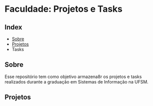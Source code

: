 # Faculdade: Projetos e Tasks

## Index
 * [Sobre](Sobre)
 * [Projetos](Projetos)
 * Tasks

## Sobre
Esse repositório tem como objetivo armazena8r os projetos e tasks realizados durante a graduação em Sistemas de Informação na UFSM.

## Projetos
